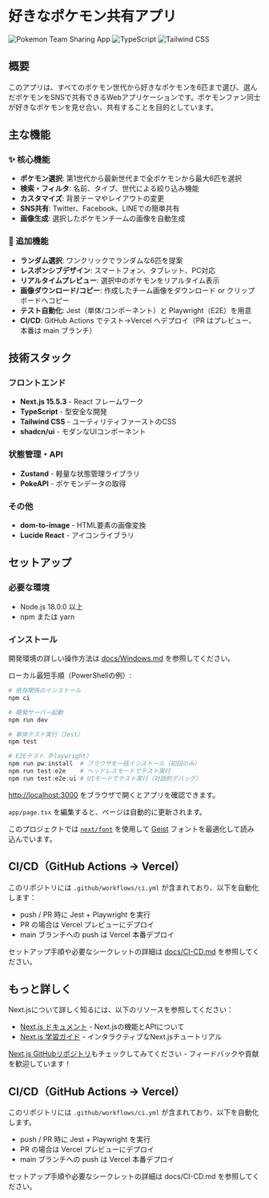 # 好きなポケモン共有アプリ

![Pokemon Team Sharing App](https://img.shields.io/badge/Next.js-15.5.3-black?style=for-the-badge&logo=next.js)
![TypeScript](https://img.shields.io/badge/TypeScript-5.0-blue?style=for-the-badge&logo=typescript)
![Tailwind CSS](https://img.shields.io/badge/Tailwind%20CSS-4.0-38B2AC?style=for-the-badge&logo=tailwind-css)

## 概要

このアプリは、すべてのポケモン世代から好きなポケモンを6匹まで選び、選んだポケモンをSNSで共有できるWebアプリケーションです。ポケモンファン同士が好きなポケモンを見せ合い、共有することを目的としています。

## 主な機能

### ✨ 核心機能

- **ポケモン選択**: 第1世代から最新世代まで全ポケモンから最大6匹を選択
- **検索・フィルタ**: 名前、タイプ、世代による絞り込み機能
- **カスタマイズ**: 背景テーマやレイアウトの変更
- **SNS共有**: Twitter、Facebook、LINEでの簡単共有
- **画像生成**: 選択したポケモンチームの画像を自動生成

### 🎯 追加機能

- **ランダム選択**: ワンクリックでランダムな6匹を提案
- **レスポンシブデザイン**: スマートフォン、タブレット、PC対応
- **リアルタイムプレビュー**: 選択中のポケモンをリアルタイム表示
- **画像ダウンロード/コピー**: 作成したチーム画像をダウンロード or クリップボードへコピー
- **テスト自動化**: Jest（単体/コンポーネント）と Playwright（E2E）を用意
- **CI/CD**: GitHub Actions でテスト→Vercel へデプロイ（PR はプレビュー、本番は main ブランチ）

## 技術スタック

### フロントエンド
- **Next.js 15.5.3** - React フレームワーク
- **TypeScript** - 型安全な開発
- **Tailwind CSS** - ユーティリティファーストのCSS
- **shadcn/ui** - モダンなUIコンポーネント

### 状態管理・API
- **Zustand** - 軽量な状態管理ライブラリ
- **PokeAPI** - ポケモンデータの取得

### その他
- **dom-to-image** - HTML要素の画像変換
- **Lucide React** - アイコンライブラリ

## セットアップ

### 必要な環境

- Node.js 18.0.0 以上
- npm または yarn

### インストール

開発環境の詳しい操作方法は [docs/Windows.md](docs/Windows.md) を参照してください。

ローカル最短手順（PowerShellの例）:

```powershell
# 依存関係のインストール
npm ci

# 開発サーバー起動
npm run dev

# 単体テスト実行（Jest）
npm test

# E2Eテスト（Playwright）
npm run pw:install  # ブラウザを一括インストール（初回のみ）
npm run test:e2e    # ヘッドレスモードでテスト実行
npm run test:e2e:ui # UIモードでテスト実行（対話的デバッグ）
```

[http://localhost:3000](http://localhost:3000) をブラウザで開くとアプリを確認できます。

`app/page.tsx` を編集すると、ページは自動的に更新されます。

このプロジェクトでは [`next/font`](https://nextjs.org/docs/app/building-your-application/optimizing/fonts) を使用して [Geist](https://vercel.com/font) フォントを最適化して読み込んでいます。

## CI/CD（GitHub Actions → Vercel）

このリポジトリには `.github/workflows/ci.yml` が含まれており、以下を自動化します：

- push / PR 時に Jest + Playwright を実行
- PR の場合は Vercel プレビューにデプロイ
- main ブランチへの push は Vercel 本番デプロイ

セットアップ手順や必要なシークレットの詳細は [docs/CI-CD.md](docs/CI-CD.md) を参照してください。

## もっと詳しく

Next.jsについて詳しく知るには、以下のリソースを参照してください：

- [Next.js ドキュメント](https://nextjs.org/docs) - Next.jsの機能とAPIについて
- [Next.js 学習ガイド](https://nextjs.org/learn) - インタラクティブなNext.jsチュートリアル

[Next.js GitHubリポジトリ](https://github.com/vercel/next.js)もチェックしてみてください - フィードバックや貢献を歓迎しています！

## CI/CD（GitHub Actions → Vercel）

このリポジトリには `.github/workflows/ci.yml` が含まれており、以下を自動化します。

- push / PR 時に Jest + Playwright を実行
- PR の場合は Vercel プレビューにデプロイ
- main ブランチへの push は Vercel 本番デプロイ

セットアップ手順や必要なシークレットの詳細は docs/CI-CD.md を参照してください。

